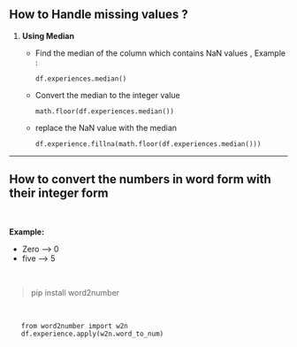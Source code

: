 ## How to Handle missing values ?
1. **Using Median**<br>

    * Find the median of the column which contains NaN values , Example : <br>
      
        ```
        df.experiences.median()
        ```

    * Convert the median to the integer value <br>
       ```
       math.floor(df.experiences.median())
       ```

    * replace the NaN value with the median
       ```
       df.experience.fillna(math.floor(df.experiences.median()))
        ```



---------------


## How to convert the numbers in word form with their integer form
<br>

**Example:** <br>
* Zero --> 0 
* five --> 5 

<br>

>pip install word2number

<br>

```
   from word2number import w2n
   df.experience.apply(w2n.word_to_num)
```
